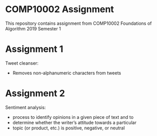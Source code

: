 # COMP10002 Assignment

This repository contains assignment from COMP10002 Foundations of Algorithm 2019 Semester 1

# Assignment 1
Tweet cleanser:
 * Removes non-alphanumeric characters from tweets

# Assignment 2
Sentiment analysis:
 * process to identify opinions in a given piece of text and to 
 * determine whether the writer’s attitude towards a particular 
 * topic (or product, etc.) is positive, negative, or neutral
